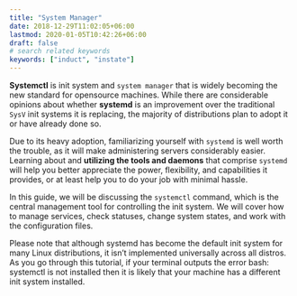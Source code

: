 ```yaml
---
title: "System Manager"
date: 2018-12-29T11:02:05+06:00
lastmod: 2020-01-05T10:42:26+06:00
draft: false
# search related keywords
keywords: ["induct", "instate"]
---
```

**Systemctl** is init system and `system manager` that is widely becoming the new standard for opensource machines. While there are considerable opinions about whether **systemd** is an improvement over the traditional `SysV` init systems it is replacing, the majority of distributions plan to adopt it or have already done so.

Due to its heavy adoption, familiarizing yourself with `systemd` is well worth the trouble, as it will make administering servers considerably easier. Learning about and **utilizing the tools and daemons** that comprise `systemd` will help you better appreciate the power, flexibility, and capabilities it provides, or at least help you to do your job with minimal hassle.

In this guide, we will be discussing the `systemctl` command, which is the central management tool for controlling the init system. We will cover how to manage services, check statuses, change system states, and work with the configuration files.


Please note that although systemd has become the default init system for many Linux distributions, it isn’t implemented universally across all distros. As you go through this tutorial, if your terminal outputs the error bash: systemctl is not installed then it is likely that your machine has a different init system installed.